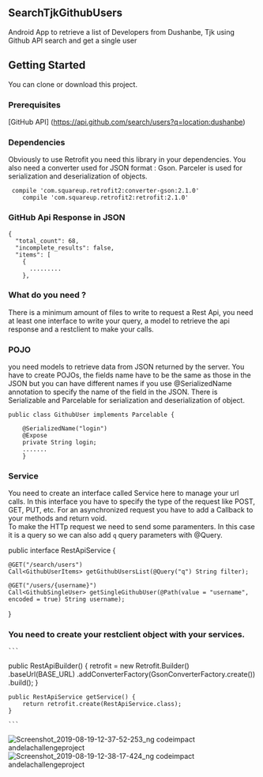## SearchTjkGithubUsers

Android App to retrieve a list of Developers from Dushanbe, Tjk using Github API search and get a single user

## Getting Started

You can clone or download this project.

### Prerequisites
[GitHub API] (https://api.github.com/search/users?q=location:dushanbe)



### Dependencies
Obviously to use Retrofit you need this library in your dependencies. You also need a converter used for JSON format : Gson.
Parceler is used for serialization and deserialization of objects.

```
 compile 'com.squareup.retrofit2:converter-gson:2.1.0'
    compile 'com.squareup.retrofit2:retrofit:2.1.0'
```



### GitHub Api Response in JSON


```
{
  "total_count": 68,
  "incomplete_results": false,
  "items": [
    {
      .........
    },
 ```
 
### What do you need ?

There is a minimum amount of files to write to request a Rest Api, you need at least one interface to write your query, 
a model to retrieve the api response and a restclient to make your calls.

### POJO
you need models to retrieve data from JSON returned by the server. You have to create POJOs, the fields name have to be the same as those in the JSON but you can have different names if you use @SerializedName annotation to specify the name of the field in the JSON. 
There is Serializable and Parcelable for serialization and deserialization of object. 

```
public class GithubUser implements Parcelable {

    @SerializedName("login")
    @Expose
    private String login;
    .......
    }
```


### Service

You need to create an interface called Service here to manage your url calls. 
In this interface you have to specify the type of the request like POST, GET, PUT, etc. 
For an asynchronized request you have to add a Callback to your methods and return void.  
To make the HTTp request we need to send some paramenters. In this case it is a query so we can also add ``q`` query parameters with @Query. 

public interface RestApiService {

    @GET("/search/users")
    Call<GithubUserItems> getGithubUsersList(@Query("q") String filter);

    @GET("/users/{username}")
    Call<GithubSingleUser> getSingleGithubUser(@Path(value = "username", encoded = true) String username);
}

### You need to create your restclient object with your services.

    ```
 public RestApiBuilder() {
        retrofit = new Retrofit.Builder()
                .baseUrl(BASE_URL)
                .addConverterFactory(GsonConverterFactory.create())
                .build();
    }

    public RestApiService getService() {
        return retrofit.create(RestApiService.class);
    }
    
    ```
![Screenshot_2019-08-19-12-37-52-253_ng codeimpact andelachallengeproject](https://user-images.githubusercontent.com/47312133/63247642-f98dd300-c27e-11e9-84a2-fce31a93ac52.png)
![Screenshot_2019-08-19-12-38-17-424_ng codeimpact andelachallengeproject](https://user-images.githubusercontent.com/47312133/63247644-fabf0000-c27e-11e9-92ad-29194f8a5277.png)



